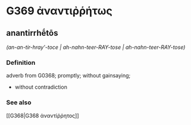 # G369 ἀναντιῤῥήτως

## anantirrhḗtōs

_(an-an-tir-hray'-toce | ah-nahn-teer-RAY-tose | ah-nahn-teer-RAY-tose)_

### Definition

adverb from G0368; promptly; without gainsaying; 

- without contradiction

### See also

[[G368|G368 ἀναντίῤῥητος]]
